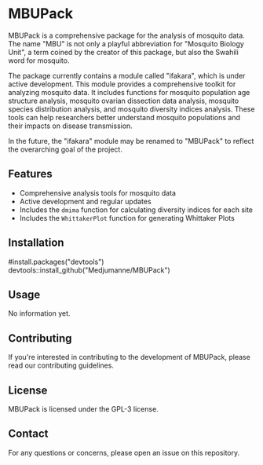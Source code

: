 # MBUPack

MBUPack is a comprehensive package for the analysis of mosquito data. The name "MBU" is not only a playful abbreviation for "Mosquito Biology Unit", a term coined by the creator of this package, but also the Swahili word for mosquito.

The package currently contains a module called "ifakara", which is under active development. This module provides a comprehensive toolkit for analyzing mosquito data. It includes functions for mosquito population age structure analysis, mosquito ovarian dissection data analysis, mosquito species distribution analysis, and mosquito diversity indices analysis. These tools can help researchers better understand mosquito populations and their impacts on disease transmission.

In the future, the "ifakara" module may be renamed to "MBUPack" to reflect the overarching goal of the project.

## Features

* Comprehensive analysis tools for mosquito data
* Active development and regular updates
* Includes the `dmima` function for calculating diversity indices for each site
* Includes the `WhittakerPlot` function for generating Whittaker Plots

## Installation

#install.packages("devtools")
devtools::install_github("Medjumanne/MBUPack")

## Usage

No information yet.

## Contributing

If you're interested in contributing to the development of MBUPack, please read our contributing guidelines.

## License

MBUPack is licensed under the GPL-3 license.

## Contact

For any questions or concerns, please open an issue on this repository.
